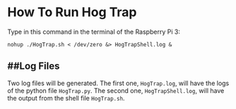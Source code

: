 How To Run Hog Trap
===============

Type in this command in the terminal of the Raspberry Pi 3:
    
    nohup ./HogTrap.sh < /dev/zero &> HogTrapShell.log &

##Log Files
----
Two log files will be generated. The first one, `HogTrap.log`, will have the logs of the python file `HogTrap.py`. The second one, `HogTrapShell.log`, will have the output from the shell file `HogTrap.sh`.